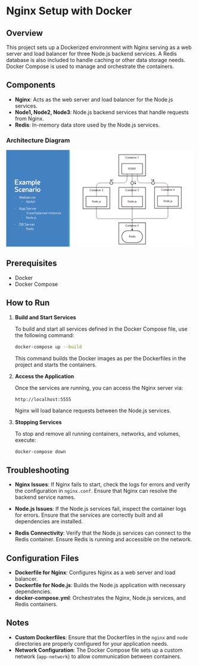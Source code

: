 # Nginx Setup with Docker

## Overview

This project sets up a Dockerized environment with Nginx serving as a web server and load balancer for three Node.js backend services. A Redis database is also included to handle caching or other data storage needs. Docker Compose is used to manage and orchestrate the containers.

## Components

- **Nginx**: Acts as the web server and load balancer for the Node.js services.
- **Node1, Node2, Node3**: Node.js backend services that handle requests from Nginx.
- **Redis**: In-memory data store used by the Node.js services.

### Architecture Diagram

![Architecture Diagram](images/architecture-diagram.png)

## Prerequisites

- Docker
- Docker Compose

## How to Run

1. **Build and Start Services**

   To build and start all services defined in the Docker Compose file, use the following command:

   ```bash
   docker-compose up --build
   ```

   This command builds the Docker images as per the Dockerfiles in the project and starts the containers.

2. **Access the Application**

   Once the services are running, you can access the Nginx server via:

   ```
   http://localhost:5555
   ```

   Nginx will load balance requests between the Node.js services.

3. **Stopping Services**

   To stop and remove all running containers, networks, and volumes, execute:

   ```bash
   docker-compose down
   ```

## Troubleshooting

- **Nginx Issues**: If Nginx fails to start, check the logs for errors and verify the configuration in `nginx.conf`. Ensure that Nginx can resolve the backend service names.

- **Node.js Issues**: If the Node.js services fail, inspect the container logs for errors. Ensure that the services are correctly built and all dependencies are installed.

- **Redis Connectivity**: Verify that the Node.js services can connect to the Redis container. Ensure Redis is running and accessible on the network.

## Configuration Files

- **Dockerfile for Nginx**: Configures Nginx as a web server and load balancer.
- **Dockerfile for Node.js**: Builds the Node.js application with necessary dependencies.
- **docker-compose.yml**: Orchestrates the Nginx, Node.js services, and Redis containers.

## Notes

- **Custom Dockerfiles**: Ensure that the Dockerfiles in the `nginx` and `node` directories are properly configured for your application needs.
- **Network Configuration**: The Docker Compose file sets up a custom network (`app-network`) to allow communication between containers.













